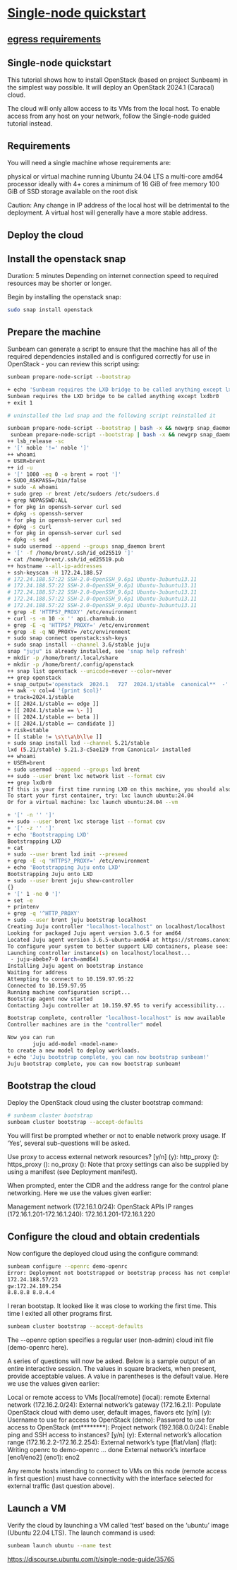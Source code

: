 # **[Single-node quickstart](https://canonical.com/microstack/docs/single-node)**

## **[egress requirements](https://discourse.ubuntu.com/t/manage-a-proxied-environment/43946)**

## Single-node quickstart

This tutorial shows how to install OpenStack (based on project Sunbeam) in the simplest way possible. It will deploy an OpenStack 2024.1 (Caracal) cloud.

The cloud will only allow access to its VMs from the local host. To enable access from any host on your network, follow the Single-node guided tutorial instead.

## Requirements

You will need a single machine whose requirements are:

physical or virtual machine running Ubuntu 24.04 LTS
a multi-core amd64 processor ideally with 4+ cores
a minimum of 16 GiB of free memory
100 GiB of SSD storage available on the root disk

Caution: Any change in IP address of the local host will be detrimental to the deployment. A virtual host will generally have a more stable address.

## Deploy the cloud

## Install the openstack snap

Duration: 5 minutes
Depending on internet connection speed to required resources may be shorter or longer.

Begin by installing the openstack snap:

```bash
sudo snap install openstack
```

## Prepare the machine

Sunbeam can generate a script to ensure that the machine has all of the required dependencies installed and is configured correctly for use in OpenStack - you can review this script using:

```bash
sunbeam prepare-node-script --bootstrap

+ echo 'Sunbeam requires the LXD bridge to be called anything except lxdbr0'
Sunbeam requires the LXD bridge to be called anything except lxdbr0
+ exit 1

# uninstalled the lxd snap and the following script reinstalled it

sunbeam prepare-node-script --bootstrap | bash -x && newgrp snap_daemon
 sunbeam prepare-node-script --bootstrap | bash -x && newgrp snap_daemon
++ lsb_release -sc
+ '[' noble '!=' noble ']'
++ whoami
+ USER=brent
++ id -u
+ '[' 1000 -eq 0 -o brent = root ']'
+ SUDO_ASKPASS=/bin/false
+ sudo -A whoami
+ sudo grep -r brent /etc/sudoers /etc/sudoers.d
+ grep NOPASSWD:ALL
+ for pkg in openssh-server curl sed
+ dpkg -s openssh-server
+ for pkg in openssh-server curl sed
+ dpkg -s curl
+ for pkg in openssh-server curl sed
+ dpkg -s sed
+ sudo usermod --append --groups snap_daemon brent
+ '[' -f /home/brent/.ssh/id_ed25519 ']'
+ cat /home/brent/.ssh/id_ed25519.pub
++ hostname --all-ip-addresses
+ ssh-keyscan -H 172.24.188.57
# 172.24.188.57:22 SSH-2.0-OpenSSH_9.6p1 Ubuntu-3ubuntu13.11
# 172.24.188.57:22 SSH-2.0-OpenSSH_9.6p1 Ubuntu-3ubuntu13.11
# 172.24.188.57:22 SSH-2.0-OpenSSH_9.6p1 Ubuntu-3ubuntu13.11
# 172.24.188.57:22 SSH-2.0-OpenSSH_9.6p1 Ubuntu-3ubuntu13.11
# 172.24.188.57:22 SSH-2.0-OpenSSH_9.6p1 Ubuntu-3ubuntu13.11
+ grep -E 'HTTPS?_PROXY' /etc/environment
+ curl -s -m 10 -x '' api.charmhub.io
+ grep -E -q 'HTTPS?_PROXY=' /etc/environment
+ grep -E -q NO_PROXY= /etc/environment
+ sudo snap connect openstack:ssh-keys
+ sudo snap install --channel 3.6/stable juju
snap "juju" is already installed, see 'snap help refresh'
+ mkdir -p /home/brent/.local/share
+ mkdir -p /home/brent/.config/openstack
++ snap list openstack --unicode=never --color=never
++ grep openstack
+ snap_output='openstack  2024.1   727  2024.1/stable  canonical**  -'
++ awk -v col=4 '{print $col}'
+ track=2024.1/stable
+ [[ 2024.1/stable =~ edge ]]
+ [[ 2024.1/stable == \- ]]
+ [[ 2024.1/stable =~ beta ]]
+ [[ 2024.1/stable =~ candidate ]]
+ risk=stable
+ [[ stable != \s\t\a\b\l\e ]]
+ sudo snap install lxd --channel 5.21/stable
lxd (5.21/stable) 5.21.3-c5ae129 from Canonical✓ installed
++ whoami
+ USER=brent
+ sudo usermod --append --groups lxd brent
++ sudo --user brent lxc network list --format csv
++ grep lxdbr0
If this is your first time running LXD on this machine, you should also run: lxd init
To start your first container, try: lxc launch ubuntu:24.04
Or for a virtual machine: lxc launch ubuntu:24.04 --vm

+ '[' -n '' ']'
++ sudo --user brent lxc storage list --format csv
+ '[' -z '' ']'
+ echo 'Bootstrapping LXD'
Bootstrapping LXD
+ cat
+ sudo --user brent lxd init --preseed
+ grep -E -q 'HTTPS?_PROXY=' /etc/environment
+ echo 'Bootstrapping Juju onto LXD'
Bootstrapping Juju onto LXD
+ sudo --user brent juju show-controller
{}
+ '[' 1 -ne 0 ']'
+ set -e
+ printenv
+ grep -q '^HTTP_PROXY'
+ sudo --user brent juju bootstrap localhost
Creating Juju controller "localhost-localhost" on localhost/localhost
Looking for packaged Juju agent version 3.6.5 for amd64
Located Juju agent version 3.6.5-ubuntu-amd64 at https://streams.canonical.com/juju/tools/agent/3.6.5/juju-3.6.5-linux-amd64.tgz
To configure your system to better support LXD containers, please see: https://documentation.ubuntu.com/lxd/en/latest/explanation/performance_tuning/
Launching controller instance(s) on localhost/localhost...
 - juju-abebe7-0 (arch=amd64)                   
Installing Juju agent on bootstrap instance
Waiting for address
Attempting to connect to 10.159.97.95:22
Connected to 10.159.97.95
Running machine configuration script...
Bootstrap agent now started
Contacting Juju controller at 10.159.97.95 to verify accessibility...

Bootstrap complete, controller "localhost-localhost" is now available
Controller machines are in the "controller" model

Now you can run
        juju add-model <model-name>
to create a new model to deploy workloads.
+ echo 'Juju bootstrap complete, you can now bootstrap sunbeam!'
Juju bootstrap complete, you can now bootstrap sunbeam!
```

## Bootstrap the cloud

Deploy the OpenStack cloud using the cluster bootstrap command:

```bash
# sunbeam cluster bootstrap
sunbeam cluster bootstrap --accept-defaults

```

You will first be prompted whether or not to enable network proxy usage. If ‘Yes’, several sub-questions will be asked.

Use proxy to access external network resources? [y/n] (y):
http_proxy ():
https_proxy ():
no_proxy ():
Note that proxy settings can also be supplied by using a manifest (see Deployment manifest).

When prompted, enter the CIDR and the address range for the control plane networking. Here we use the values given earlier:

Management network (172.16.1.0/24):
OpenStack APIs IP ranges (172.16.1.201-172.16.1.240): 172.16.1.201-172.16.1.220

## Configure the cloud and obtain credentials

Now configure the deployed cloud using the configure command:

```bash
sunbeam configure --openrc demo-openrc
Error: Deployment not bootstrapped or bootstrap process has not completed succesfully. Please run `sunbeam cluster bootstrap`
172.24.188.57/23
gw:172.24.189.254
8.8.8.8 8.8.4.4
```

I reran bootstap. It looked like it was close to working the first time. This time I exited all other programs first.

```bash
sunbeam cluster bootstrap --accept-defaults
```

The --openrc option specifies a regular user (non-admin) cloud init file (demo-openrc here).

A series of questions will now be asked. Below is a sample output of an entire interactive session. The values in square brackets, when present, provide acceptable values. A value in parentheses is the default value. Here we use the values given earlier:

Local or remote access to VMs [local/remote] (local): remote
External network (172.16.2.0/24):
External network’s gateway (172.16.2.1):
Populate OpenStack cloud with demo user, default images, flavors etc [y/n] (y):
Username to use for access to OpenStack (demo):
Password to use for access to OpenStack (mt********):
Project network (192.168.0.0/24):
Enable ping and SSH access to instances? [y/n] (y):
External network’s allocation range (172.16.2.2-172.16.2.254):
External network’s type [flat/vlan] (flat):
Writing openrc to demo-openrc ... done
External network’s interface [eno1/eno2] (eno1): eno2

Any remote hosts intending to connect to VMs on this node (remote access in first question) must have connectivity with the interface selected for external traffic (last question above).

## Launch a VM

Verify the cloud by launching a VM called ‘test’ based on the ‘ubuntu’ image (Ubuntu 22.04 LTS). The launch command is used:

```bash
sunbeam launch ubuntu --name test
```

<https://discourse.ubuntu.com/t/single-node-guide/35765>
